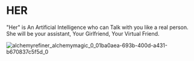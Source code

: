 # HER
"Her" is  An Artificial Intelligence who can Talk with you like a real person. She will be your assistant, Your Girlfriend, Your Virtual Friend.


![alchemyrefiner_alchemymagic_0_01ba0aea-693b-400d-a431-b670837c5f5d_0](https://github.com/swadhingithub/HER/assets/144092840/7b085ec9-ac35-401f-b503-2aa245efb258)
